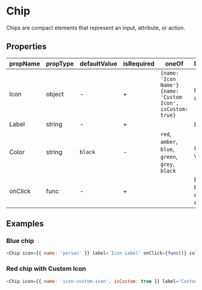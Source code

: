 # Chip

Chips are compact elements that represent an input, attribute, or action.

## Properties

| propName | propType | defaultValue | isRequired | oneOf                                                         | Description                      |
| -------- | -------- | ------------ | ---------- | ------------------------------------------------------------- | -------------------------------- |
| Icon     | object   | -            | +          | `{name: 'Icon Name'}` `{name: 'Custom Icon', isCustom: true}` | Icon name and type               |
| Label    | string   | -            | +          |                                                               | Label text                       |
| Color    | string   | `black`      | -          | `red`, `amber`, `blue`, `green`, `grey`, `black`              | Colour variants                  |
| onClick  | func     | -            | +          |                                                               | Function to handle onClick event |

## Examples

### Blue chip

```javascript
<Chip icon={{ name: 'person' }} label='Icon Label' onClick={func()} color='blue' />
```

### Red chip with Custom Icon

```javascript
<Chip icon={{ name: 'icon-custom-icon', isCustom: true }} label='Custom Icon' onClick={func()} color='red' />
```
